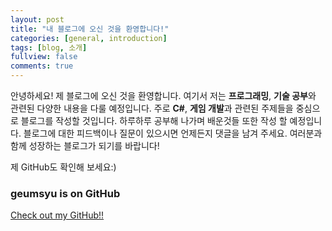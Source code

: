```yaml
---
layout: post
title: "내 블로그에 오신 것을 환영합니다!"
categories: [general, introduction]
tags: [blog, 소개]
fullview: false
comments: true
---
```


안녕하세요! 제 블로그에 오신 것을 환영합니다. 여기서 저는 **프로그래밍**, **기술 공부**와 관련된 다양한 내용을 다룰 예정입니다. 주로 **C#**, **게임 개발**과 관련된 주제들을 중심으로 블로그를 작성할 것입니다.
하루하루 공부해 나가며 배운것들 또한 작성 할 예정입니다. 
블로그에 대한 피드백이나 질문이 있으시면 언제든지 댓글을 남겨 주세요. 여러분과 함께 성장하는 블로그가 되기를 바랍니다!

제 GitHub도 확인해 보세요:)

### geumsyu is on GitHub

<a class="btn btn-default" href="https://github.com/geumsyu">Check out my GitHub!!</a>
